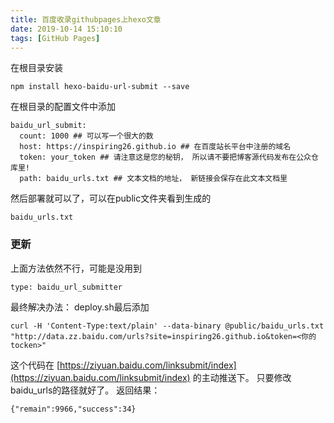 ```yaml
---
title: 百度收录githubpages上hexo文章
date: 2019-10-14 15:10:10
tags: [GitHub Pages]
---
```

在根目录安装
```
npm install hexo-baidu-url-submit --save
```
在根目录的配置文件中添加
```
baidu_url_submit:
  count: 1000 ## 可以写一个很大的数
  host: https://inspiring26.github.io ## 在百度站长平台中注册的域名
  token: your_token ## 请注意这是您的秘钥， 所以请不要把博客源代码发布在公众仓库里!
  path: baidu_urls.txt ## 文本文档的地址， 新链接会保存在此文本文档里
```

然后部署就可以了，可以在public文件夹看到生成的 
```
baidu_urls.txt
```


### 更新

上面方法依然不行，可能是没用到
```
type: baidu_url_submitter
```


最终解决办法：
deploy.sh最后添加

```
curl -H 'Content-Type:text/plain' --data-binary @public/baidu_urls.txt "http://data.zz.baidu.com/urls?site=inspiring26.github.io&token=<你的tocken>"
```
这个代码在
[https://ziyuan.baidu.com/linksubmit/index](https://ziyuan.baidu.com/linksubmit/index)
的主动推送下。
只要修改baidu_urls的路径就好了。
返回结果：

```
{"remain":9966,"success":34}
```